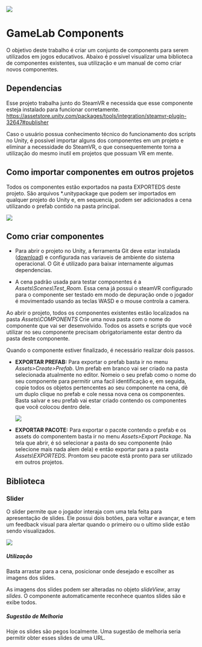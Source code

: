 
  
  

![](https://gitlab.com/seriousgamesplatform1/gamecomponents/-/raw/main/topBar.png)

  

# GameLab Components

O objetivo deste trabalho é criar um conjunto de components para serem utilizados em jogos educativos. Abaixo é possivel visualizar uma biblioteca de componentes existentes, sua utilização e um manual de como criar novos componentes.

## Dependencias
Esse projeto trabalha junto do SteamVR e necessida que esse componente esteja instalado para funcionar corretamente. 
https://assetstore.unity.com/packages/tools/integration/steamvr-plugin-32647#publisher

Caso o usuário possua conhecimento técnico do funcionamento dos scripts no Unity, é possivel importar alguns dos componentes em um projeto e eliminar a necessidade do SteamVR, o que consequentemente torna a utilização do mesmo inutil em projetos que possuam VR em mente. 

## Como importar componentes em outros projetos
  Todos os componentes estão exportados na pasta EXPORTEDS deste projeto. São arquivos *.unitypackage que podem ser importados em qualquer projeto do Unity e, em sequencia, podem ser adicionados a cena utilizando o prefab contido na pasta principal. 

  ![](https://gitlab.com/seriousgamesplatform1/gamecomponents/-/raw/main/importTutorial.png)


## Como criar componentes
- Para abrir o projeto no Unity, a ferramenta Git deve estar instalada ([download](https://git-scm.com/downloads)) e configurada nas variaveis de ambiente do sistema operacional. O Git é utilizado para baixar internamente algumas dependencias.

- A cena padrão usada para testar componentes é a *Assets\Scenes\Test_Room*. Essa cena já possui o steamVR configurado para o componente ser testado em modo de depuração onde o jogador é movimentado usando as teclas WASD e o mouse controla a camera.

Ao abrir o projeto, todos os componentes existentes estão localizados na pasta *Assets\COMPONENTS*
Crie uma nova pasta com o nome do componente que vai ser desenvolvido. Todos os assets e scripts que você utilizar no seu componente precisam obrigatoriamente estar dentro da pasta deste componente. 

Quando o componente estiver finalizado, é necessário realizar dois passos. 

- **EXPORTAR PREFAB:**  Para exportar o prefab basta ir no menu *Assets>Create>Prefab*. Um prefab em branco vai ser criado na pasta selecionada atualmente no editor. Nomeio o seu prefab como o nome do seu componente para permitir uma facil identificação e, em seguida, copie todos os objetos pertencentes ao seu componente na cena, dê um duplo clique no prefab e cole nessa nova cena os componentes. Basta salvar e seu prefab vai estar criado contendo os componentes que você colocou dentro dele. 

   ![](https://gitlab.com/seriousgamesplatform1/gamecomponents/-/raw/main/createPrefab.png)

- **EXPORTAR PACOTE:** Para exportar o pacote contendo o prefab e os assets do componentem basta ir no menu *Assets>Export Package*. Na tela que abrir, é só selecionar a pasta do seu componente (não selecione mais nada alem dela) e então exportar para a pasta *Assets\EXPORTEDS*.
Prontom seu pacote está pronto para ser utilizado em outros projetos.


## Biblioteca

### Slider

O slider permite que o jogador interaja com uma tela feita para apresentação de slides. Ele possui dois botões, para voltar e avançar, e tem um feedback visual para alertar quando o primeiro ou o ultimo slide estão sendo visualizados.

 ![](https://gitlab.com/seriousgamesplatform1/gamecomponents/-/raw/main/slideExample.png)
##### Utilização
Basta arrastar para a cena, posicionar onde desejado e escolher as imagens dos slides. 

As imagens dos slides podem ser alteradas no objeto *slideView*, array *slides*. O componente automaticamente reconhece quantos slides são e exibe todos. 
##### Sugestão de Melhoria
Hoje os slides são pegos localmente. Uma sugestão de melhoria seria permitir obter esses slides de uma URL.